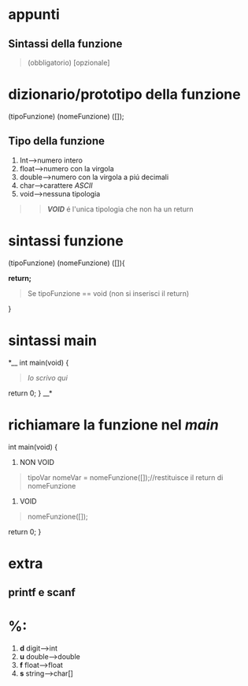 # appunti

## Sintassi della funzione

>(obbligatorio)
>[opzionale]

# dizionario/prototipo della funzione

(tipoFunzione) (nomeFunzione) ([]);

## Tipo della funzione
1. Int-->numero intero
1. float-->numero con la virgola
1. double-->numero con la virgola a piú decimali
1. char-->carattere *ASCII*
1. void-->nessuna tipologia

>>*__VOID__* é l'unica tipologia che non ha un return


# sintassi funzione

(tipoFunzione) (nomeFunzione) ([]){

  **return;**
  >Se tipoFunzione == void (non si inserisci il return)

}

# sintassi main
*__
int main(void) {
  >*Io scrivo qui*

  return 0;
}
__*

# richiamare la funzione nel  *__main__*

int main(void) {
  
  > 
  1. NON VOID 
  >tipoVar nomeVar = nomeFunzione([]);//restituisce il return di nomeFunzione
  1. VOID
  >nomeFunzione([]);
  

  return 0;
}

# extra
## printf e scanf 
# %:
1. **d** digit-->int
1. **u** double-->double
1. **f** float-->float
1. **s** string-->char[]